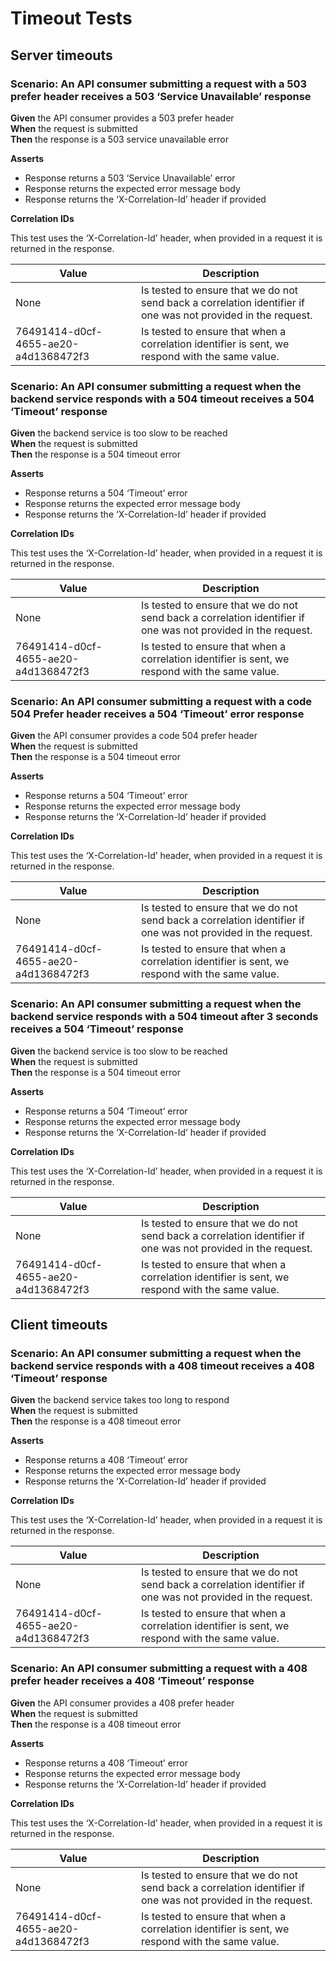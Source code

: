 # Timeout Tests

## Server timeouts


### Scenario: An API consumer submitting a request with a 503 prefer header receives a 503 ‘Service Unavailable’ response

**Given** the API consumer provides a 503 prefer header
<br/>
**When** the request is submitted
<br/>
**Then** the response is a 503 service unavailable error
<br/>

**Asserts**
- Response returns a 503 ‘Service Unavailable’ error
- Response returns the expected error message body
- Response returns the ‘X-Correlation-Id’ header if provided

**Correlation IDs**

This test uses the ‘X-Correlation-Id’ header, when provided in a request it is returned in the response.

| Value                                | Description                                                                                                   |
|--------------------------------------|---------------------------------------------------------------------------------------------------------------|
| None                                 | Is tested to ensure that we do not send back a correlation identifier if one was not provided in the request. |
| 76491414-d0cf-4655-ae20-a4d1368472f3 | Is tested to ensure that when a correlation identifier is sent, we respond with the same value.               |


### Scenario: An API consumer submitting a request when the backend service responds with a 504 timeout receives a 504 ‘Timeout’ response

**Given** the backend service is too slow to be reached
<br/>
**When** the request is submitted
<br/>
**Then** the response is a 504 timeout error
<br/>

**Asserts**
- Response returns a 504 ‘Timeout’ error
- Response returns the expected error message body
- Response returns the ‘X-Correlation-Id’ header if provided

**Correlation IDs**

This test uses the ‘X-Correlation-Id’ header, when provided in a request it is returned in the response.

| Value                                | Description                                                                                                   |
|--------------------------------------|---------------------------------------------------------------------------------------------------------------|
| None                                 | Is tested to ensure that we do not send back a correlation identifier if one was not provided in the request. |
| 76491414-d0cf-4655-ae20-a4d1368472f3 | Is tested to ensure that when a correlation identifier is sent, we respond with the same value.               |


### Scenario: An API consumer submitting a request with a code 504 Prefer header receives a 504 ‘Timeout’ error response

**Given** the API consumer provides a code 504 prefer header
<br/>
**When** the request is submitted
<br/>
**Then** the response is a 504 timeout error
<br/>

**Asserts**
- Response returns a 504 ‘Timeout’ error
- Response returns the expected error message body
- Response returns the ‘X-Correlation-Id’ header if provided

**Correlation IDs**

This test uses the ‘X-Correlation-Id’ header, when provided in a request it is returned in the response.

| Value                                | Description                                                                                                   |
|--------------------------------------|---------------------------------------------------------------------------------------------------------------|
| None                                 | Is tested to ensure that we do not send back a correlation identifier if one was not provided in the request. |
| 76491414-d0cf-4655-ae20-a4d1368472f3 | Is tested to ensure that when a correlation identifier is sent, we respond with the same value.               |


### Scenario: An API consumer submitting a request when the backend service responds with a 504 timeout after 3 seconds receives a 504 ‘Timeout’ response

**Given** the backend service is too slow to be reached
<br/>
**When** the request is submitted
<br/>
**Then** the response is a 504 timeout error
<br/>

**Asserts**
- Response returns a 504 ‘Timeout’ error
- Response returns the expected error message body
- Response returns the ‘X-Correlation-Id’ header if provided

**Correlation IDs**

This test uses the ‘X-Correlation-Id’ header, when provided in a request it is returned in the response.

| Value                                | Description                                                                                                   |
|--------------------------------------|---------------------------------------------------------------------------------------------------------------|
| None                                 | Is tested to ensure that we do not send back a correlation identifier if one was not provided in the request. |
| 76491414-d0cf-4655-ae20-a4d1368472f3 | Is tested to ensure that when a correlation identifier is sent, we respond with the same value.               |

## Client timeouts


### Scenario: An API consumer submitting a request when the backend service responds with a 408 timeout receives a 408 ‘Timeout’ response

**Given** the backend service takes too long to respond
<br/>
**When** the request is submitted
<br/>
**Then** the response is a 408 timeout error
<br/>

**Asserts**
- Response returns a 408 ‘Timeout’ error
- Response returns the expected error message body
- Response returns the ‘X-Correlation-Id’ header if provided

**Correlation IDs**

This test uses the ‘X-Correlation-Id’ header, when provided in a request it is returned in the response.

| Value                                | Description                                                                                                   |
|--------------------------------------|---------------------------------------------------------------------------------------------------------------|
| None                                 | Is tested to ensure that we do not send back a correlation identifier if one was not provided in the request. |
| 76491414-d0cf-4655-ae20-a4d1368472f3 | Is tested to ensure that when a correlation identifier is sent, we respond with the same value.               |


### Scenario: An API consumer submitting a request with a 408 prefer header receives a 408 ‘Timeout’ response

**Given** the API consumer provides a 408 prefer header
<br/>
**When** the request is submitted
<br/>
**Then** the response is a 408 timeout error
<br/>

**Asserts**
- Response returns a 408 ‘Timeout’ error
- Response returns the expected error message body
- Response returns the ‘X-Correlation-Id’ header if provided

**Correlation IDs**

This test uses the ‘X-Correlation-Id’ header, when provided in a request it is returned in the response.

| Value                                | Description                                                                                                   |
|--------------------------------------|---------------------------------------------------------------------------------------------------------------|
| None                                 | Is tested to ensure that we do not send back a correlation identifier if one was not provided in the request. |
| 76491414-d0cf-4655-ae20-a4d1368472f3 | Is tested to ensure that when a correlation identifier is sent, we respond with the same value.               |
